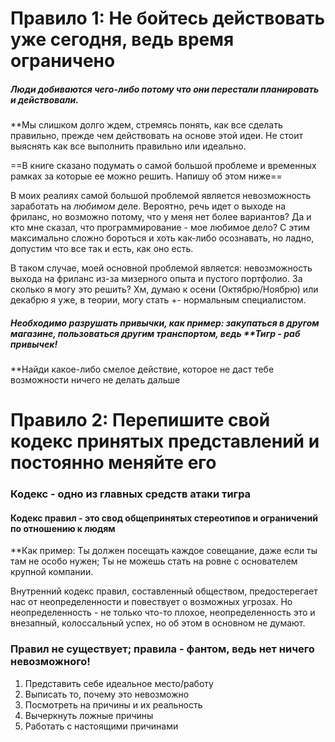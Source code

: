# Правило 1: Не бойтесь действовать уже сегодня, ведь время ограничено

##### Люди добиваются чего-либо потому что они перестали планировать и действовали.

**Мы слишком долго ждем, стремясь понять, как все сделать правильно, прежде чем действовать на основе этой идеи. Не стоит выяснять как все выполнить правильно или идеально.

==В книге сказано подумать о самой большой проблеме и временных рамках за которые ее можно решить. Напишу об этом ниже==

В моих реалиях самой большой проблемой является невозможность заработать на *любимом* деле. Вероятно, речь идет о выходе на фриланс, но возможно потому, что у меня нет более вариантов? Да и кто мне сказал, что программирование - мое любимое дело? С этим максимально сложно бороться и хоть как-либо осознавать, но ладно, допустим что все так и есть, как оно есть.

В таком случае, моей основной проблемой является: невозможность выхода на фриланс из-за мизерного опыта и пустого портфолио. За сколько я могу это решить? Хм, думаю к осени (Октябрю/Ноябрю) или декабрю я уже, в теории, могу стать +- нормальным специалистом.

##### Необходимо разрушать привычки, как пример: закупаться в другом магазине, пользоваться другим транспортом, ведь **Тигр - раб привычек!

**Найди какое-либо смелое действие, которое не даст тебе возможности ничего не делать дальше

# Правило 2: Перепишите свой кодекс принятых представлений и постоянно меняйте его

### Кодекс - одно из главных средств атаки тигра

#### Кодекс правил - это свод общепринятых стереотипов и ограничений по отношению к людям

**Как пример: Ты должен посещать каждое совещание, даже если ты там не особо нужен; Ты не можешь стать на ровне с основателем крупной компании.

Внутренний кодекс правил, составленный обществом, предостерегает нас от неопределенности и повествует о возможных угрозах. Но неопределенность - не только что-то плохое, неопределенность это и внезапный, колоссальный успех, но об этом в основном не думают.

### Правил не существует; правила - фантом, ведь нет ничего невозможного!

1. Представить себе идеальное место/работу
2. Выписать то, почему это невозможно
3. Посмотреть на причины и их реальность
4. Вычеркнуть ложные причины
5. Работать с настоящими причинами

